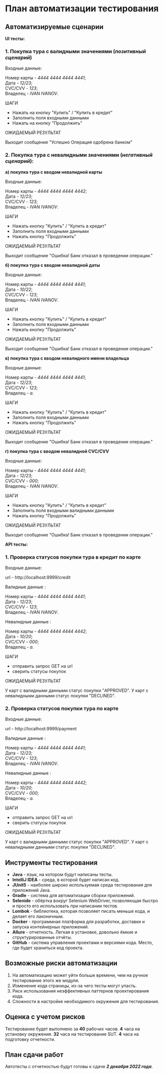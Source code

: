 # План автоматизации тестирования #

## Автоматизируемые сценарии ##

**UI тесты:**

### 1. Покупка тура с валидными значениями (**_позитивный сценарий_**) ###

Входные данные:

Номер карты - _4444 4444 4444 4441_;  
Дата - _12/23_;  
CVC/CVV - _123_;  
Владелец - _IVAN IVANOV_.

ШАГИ

- Нажать на кнопку "Купить" / "Купить в кредит"
- Заполнить поля входными данными 
- Нажать на кнопку "Продолжить"

ОЖИДАЕМЫЙ РЕЗУЛЬТАТ

Выходит сообщение "Успешно Операция одобрена банком"


### 2. Покупка тура с невалидными значениями (**_негативный сценарий_**): ###

**а) покупка тура с вводом невалидной карты** 

Входные данные:

Номер карты - _4444 4444 4444 4442_;  
Дата - _12/23_;  
CVC/CVV - _123_;  
Владелец - _IVAN IVANOV_.


ШАГИ

- Нажать кнопку "Купить" / "Купить в кредит"
- Заполнить поля входными данными 
- Нажать кнопку "Продолжить"

ОЖИДАЕМЫЙ РЕЗУЛЬТАТ

Выходит сообщение "Ошибка! Банк отказал в проведении операции."

**б) покупка тура с вводом невалидной даты** 

Входные данные:

Номер карты - _4444 4444 4444 4441_;  
Дата - _10/22_;  
CVC/CVV - _123_;  
Владелец - _IVAN IVANOV_.


ШАГИ

- Нажать кнопку "Купить" / "Купить в кредит"
- Заполнить поля входными данными
- Нажать кнопку "Продолжить"

ОЖИДАЕМЫЙ РЕЗУЛЬТАТ

Выходит сообщение "Ошибка! Банк отказал в проведении операции."


**в) покупка тура с вводом невалидного имени владельца**

Входные данные:

Номер карты - _4444 4444 4444 4441_;  
Дата - _12/23_;  
CVC/CVV - _123_;  
Владелец - _a_.  

ШАГИ

- Нажать кнопку "Купить" / "Купить в кредит"
- Заполнить поля входными данными 
- Нажать кнопку "Продолжить"

ОЖИДАЕМЫЙ РЕЗУЛЬТАТ

Выходит сообщение "Ошибка! Банк отказал в проведении операции."


**г) покупка тура с вводом невалидной CVC/CVV**

Входные данные:

Номер карты - _4444 4444 4444 4441_;  
Дата - _12/23_;  
CVC/CVV - _000_;  
Владелец - _IVAN IVANOV_.

ШАГИ

- Нажать кнопку "Купить" / "Купить в кредит"
- Заполнить поля входными валидными данными
- Нажать кнопку "Продолжить"

ОЖИДАЕМЫЙ РЕЗУЛЬТАТ

Выходит сообщение "Ошибка! Банк отказал в проведении операции."

**API тесты:**

### 1. Проверка статусов покупки тура в кредит по карте ###

Входные данные:

url - http://localhost:9999/credit


Валидные данные :

Номер карты - _4444 4444 4444 4441_;  
Дата - _12/23_;  
CVC/CVV - _123_;  
Владелец - _IVAN IVANOV_.

Невалидные данные :

Номер карты - _4444 4444 4444 4442_;  
Дата - _10/20_;  
CVC/CVV - _000_;  
Владелец - _a_.


ШАГИ

- отправить запрос GET на url
- сверить статусы покупок 

ОЖИДАЕМЫЙ РЕЗУЛЬТАТ

У карт с валидными данными статус покупки "APPROVED".
У карт с невалидными данными статус покупки "DECLINED".

### 2. Проверка статусов покупки тура по карте ###

Входные данные:

url - http://localhost:9999/payment


Валидные данные :

Номер карты - _4444 4444 4444 4441_;  
Дата - _12/23_;  
CVC/CVV - _123_;  
Владелец - _IVAN IVANOV_.

Невалидные данные :

Номер карты - _4444 4444 4444 4442_;  
Дата - _10/20_;  
CVC/CVV - _000_;  
Владелец - _a_.


ШАГИ

- отправить запрос GET на url
- сверить статусы покупок 

ОЖИДАЕМЫЙ РЕЗУЛЬТАТ

У карт с валидными данными статус покупки "APPROVED".
У карт с невалидными данными статус покупки "DECLINED".

## Инструменты тестирования ##

- **Java** - язык, на котором будут написаны тесты.
- **IntelliJ IDEA** - среда, в которой будет написан код.
- **JUnit5** - наиболее широко используемая среда тестирования для приложений Java.
- **Gradle** - система для автоматизации сборки приложений.
- **Selenide** - обёртка вокруг Selenium WebDriver, позволяющая быстро и просто его использовать при написании тестов.
- **Lombok** - библиотека, которая позволяет писать меньше кода, и делает его лаконичным.
- **Docker** - программная платформа для разработки, доставки и запуска контейнерных приложений.
- **Allure** - отчетность. Легкая в установке, довольно ёмкие и структурированные отчёты.
- **GitHub** - система управления проектами и версиями кода. Место, где будет храниться код проекта.

## Возможные риски автоматизации ##

1. На автоматизацию может уйти больше времени, чем на ручное тестирование этого же модуля.
2. Изменение кода страницы, из-за чего тесты могут упасть.
3. Риск использования неэффективных паттернов проектирования кода.
4. Сложности в настройке необходимого окружения для тестирования.

## Оценка с учетом рисков ##

Тестирование будет выполнено за **40** рабочих часов.
**4** часа на установку окружения.
**32** часа на тестирование SUT.
**4** часа на подготовку отчетности.

## План сдачи работ ##

Автотесты с отчетностью будут готовы к сдаче _**2 декабря 2022 года**_.
